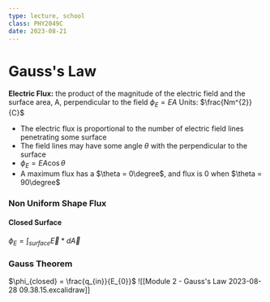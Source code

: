 ```yaml
---
type: lecture, school
class: PHY2049C
date: 2023-08-21
---
```

# Gauss's Law
**Electric Flux:** the product of the magnitude of the electric field and the surface area, A, perpendicular to the field
$\phi_{E} = EA$
Units: $\frac{Nm^{2}}{C}$
- The electric flux is proportional to the number of electric field lines penetrating some surface
- The field lines may have some angle $\theta$ with the perpendicular to the surface
- $\phi_{E} = EA\cos{\theta}$
- A maximum flux has a $\theta = 0\degree$, and flux is 0 when $\theta = 90\degree$
### Non Uniform Shape Flux
#### Closed Surface
$\phi_{E} = \int_{surface}{\overrightarrow{E} * d\overrightarrow{A}}$
### Gauss Theorem
$\phi_{closed} = \frac{q_{in}}{E_{0}}$
![[Module 2 - Gauss's Law 2023-08-28 09.38.15.excalidraw]]